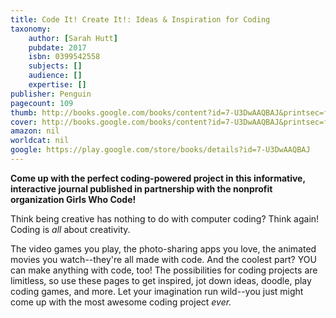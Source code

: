```yaml
---
title: Code It! Create It!: Ideas & Inspiration for Coding
taxonomy:
	author: [Sarah Hutt]
	pubdate: 2017
	isbn: 0399542558
	subjects: []
	audience: []
	expertise: []
publisher: Penguin
pagecount: 109
thumb: http://books.google.com/books/content?id=7-U3DwAAQBAJ&printsec=frontcover&img=1&zoom=2&edge=curl&imgtk=AFLRE72LMycHKHzqaoLDRxwQfSH8DP_NVCAST_LDhxMkwXTy9bKrukpEl0hZ8ihXQene24s3-tWh3NTPCIxtYZOvCxyWNF24OMlFeSXefL5BfO1eo7RAYb62LVc3ko88I1eXfuK-JO1g&source=gbs_api
cover: http://books.google.com/books/content?id=7-U3DwAAQBAJ&printsec=frontcover&img=1&zoom=4&edge=curl&imgtk=AFLRE70uouh63s3WAXT12Cp-nAzHFNyXkn9XGTGqOhMe6--tXdl9W4cgCP_U3arZtHbpICMJGVHBklQzLnwgbrf3ilUR2kNteS9Sjn4IM_ZB8UK5iDBXXPPHJHcybw2dhvqP7QfzveDi&source=gbs_api
amazon: nil
worldcat: nil
google: https://play.google.com/store/books/details?id=7-U3DwAAQBAJ
---
```

<b>Come up with the perfect coding-powered project in this informative, interactive journal published in partnership with the nonprofit organization Girls Who Code!</b> <p>Think being creative has nothing to do with computer coding? Think again! Coding is <i>all</i> about creativity. <p> The video games you play, the photo-sharing apps you love, the animated movies you watch--they're all made with code. And the coolest part? YOU can make anything with code, too! The possibilities for coding projects are limitless, so use these pages to get inspired, jot down ideas, doodle, play coding games, and more. Let your imagination run wild--you just might come up with the most awesome coding project <i>ever.</i>